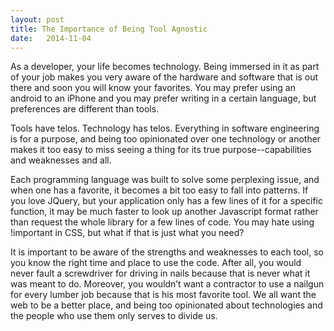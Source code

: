 ```yaml
---
layout: post
title: The Importance of Being Tool Agnostic
date:   2014-11-04
---
```

As a developer, your life becomes technology. Being immersed in it as part of your job makes you very aware of the hardware and software that is out there and soon you will know your favorites. You may prefer using an android to an iPhone and you may prefer writing in a certain language, but preferences are different than tools.

Tools have telos. Technology has telos. Everything in software engineering is for a purpose, and being too opinionated over one technology or another makes it too easy to miss seeing a thing for its true purpose--capabilities and weaknesses and all.

Each programming language was built to solve some perplexing issue, and when one has a favorite, it becomes a bit too easy to fall into patterns. If you love JQuery, but your application only has a few lines of it for a specific function, it may be much faster to look up another Javascript format rather than request the whole library for a few lines of code. You may hate using !important in CSS, but what if that is just what you need?

It is important to be aware of the strengths and weaknesses to each tool, so you know the right time and place to use the code. After all, you would never fault a screwdriver for driving in nails because that is never what it was meant to do. Moreover, you wouldn’t want a contractor to use a nailgun for every lumber job because that is his most favorite tool. We all want the web to be a better place, and being too opinionated about technologies and the people who use them only serves to divide us.
